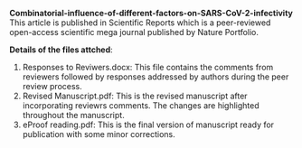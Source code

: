 **Combinatorial-influence-of-different-factors-on-SARS-CoV-2-infectivity**
This article is published in Scientific Reports which is a peer-reviewed open-access scientific mega journal published by Nature Portfolio.


**Details of the files attched**: 
1. Responses to Reviwers.docx: This file contains the comments from reviewers followed by responses addressed by authors during the peer review process.
2. Revised Manuscript.pdf: This is the revised manuscript after incorporating reviewrs comments. The changes are highlighted throughout the manuscript.
3. eProof reading.pdf: This is the final version of manuscript ready for publication with some minor corrections. 
